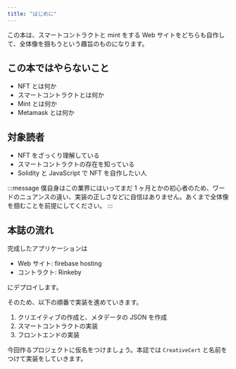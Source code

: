 ```yaml
---
title: "はじめに"
---
```


この本は、スマートコントラクトと mint をする Web サイトをどちらも自作して、全体像を掴もうという趣旨のものになります。

## この本ではやらないこと

- NFT とは何か
- スマートコントラクトとは何か
- Mint とは何か
- Metamask とは何か

## 対象読者

- NFT をざっくり理解している
- スマートコントラクトの存在を知っている
- Solidity と JavaScript で NFT を自作したい人

:::message
僕自身はこの業界にはいってまだ 1 ヶ月とかの初心者のため、ワードのニュアンスの違い、実装の正しさなどに自信はありません。あくまで全体像を掴むことを前提にしてください。
:::

## 本誌の流れ

完成したアプリケーションは

- Web サイト: firebase hosting
- コントラクト: Rinkeby

にデプロイします。

そのため、以下の順番で実装を進めていきます。

1. クリエイティブの作成と、メタデータの JSON を作成
2. スマートコントラクトの実装
3. フロントエンドの実装

今回作るプロジェクトに仮名をつけましょう。本誌では `CreativeCert` と名前をつけて実装をしていきます。
